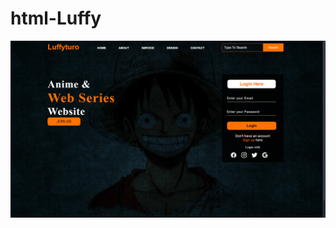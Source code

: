 # html-Luffy
![image alt](https://github.com/roronoabharath/html-Luffy/blob/ebcda6313eff4096556ee572390a3d8017f44291/Screenshot%20(14).png)
